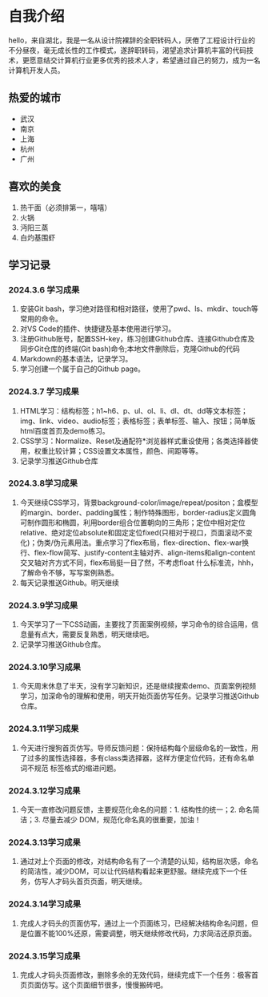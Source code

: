    # 自我介绍

hello，来自湖北，我是一名从设计院裸辞的全职转码人，厌倦了工程设计行业的不分昼夜，毫无成长性的工作模式，遂辞职转码，渴望追求计算机丰富的代码技术，更愿意结交计算机行业更多优秀的技术人才，希望通过自己的努力，成为一名计算机开发人员。

## 热爱的城市

- 武汉
- 南京
- 上海
- 杭州
- 广州

## 喜欢的美食

1. 热干面（必须排第一，嘻嘻）
2. 火锅
3. 沔阳三蒸
4. 白灼基围虾

## 学习记录

### 2024.3.6 学习成果

1. 安装Git bash，学习绝对路径和相对路径，使用了pwd、ls、mkdir、touch等常用的命令。
2. 对VS Code的插件、快捷键及基本使用进行学习。
3. 注册Github账号，配置SSH-key，练习创建Github仓库、连接Github仓库及同步Git仓库的终端(Git bash)命令;本地文件删除后，克隆Github的代码
4. Markdown的基本语法，记录学习。
5. 学习创建一个属于自己的Github page。

###  2024.3.7 学习成果

1. HTML学习：结构标签；h1~h6、p、ul、ol、li、dl、dt、dd等文本标签；img、link、video、audio标签；表格标签；表单标签、输入、按钮；简单版html百度首页及demo练习。
2. CSS学习：Normalize、Reset及通配符*浏览器样式重设使用；各类选择器使用，权重比较计算；CSS设置文本属性，颜色、间距等等。
3. 记录学习推送Github仓库

### 2024.3.8学习成果

1. 今天继续CSS学习，背景background-color/image/repeat/positon；盒模型的margin、border、padding属性；制作特殊图形，border-radius定义圆角可制作圆形和椭圆，利用border组合位置朝向的三角形；定位中相对定位relative、绝对定位absolute和固定定位fixed(只相对于视口，页面滚动不变化)；伪类/伪元素用法。重点学习了flex布局，flex-direction、flex-war换行、flex-flow简写、justify-content主轴对齐、align-items和align-content交叉轴对齐方式不同，flex布局挺一目了然，不考虑float 什么标准流，hhh，了解命令不够，写写案例熟悉。
2. 每天记录推送Github。明天继续

### 2024.3.9学习成果

1. 今天学习了一下CSS动画，主要找了页面案例视频，学习命令的综合运用，信息量有点大，需要反复熟悉，明天继续吧。
2. 记录学习推送Github仓库。

### 2024.3.10学习成果

1. 今天周末休息了半天，没有学习新知识，还是继续搜索demo、页面案例视频学习，加深命令的理解和使用，明天开始页面仿写任务。记录学习推送Github仓库。

### 2024.3.11学习成果

1. 今天进行搜狗首页仿写。导师反馈问题：保持结构每个层级命名的一致性，用了过多的属性选择器，多有class类选择器，这样方便定位代码，还有命名单词不规范 标签格式的缩进问题。

### 2024.3.12学习成果

1. 今天一直修改问题反馈，主要规范化命名的问题：1. 结构性的统一；2. 命名简洁；3. 尽量去减少 DOM，规范化命名真的很重要，加油！

### 2024.3.13学习成果

1. 通过对上个页面的修改，对结构命名有了一个清楚的认知，结构层次感，命名的简洁性，减少DOM，可以让代码结构看起来更舒服。继续完成下一个任务，仿写人才码头首页页面，明天继续。

### 2024.3.14学习成果

1. 完成人才码头的页面仿写，通过上一个页面练习，已经解决结构命名问题，但是位置不能100%还原，需要调整，明天继续修改代码，力求简洁还原页面。

### 2024.3.15学习成果

1. 完成人才码头页面修改，删除多余的无效代码，继续完成下一个任务：极客首页页面仿写。这个页面细节很多，慢慢搬砖吧。

